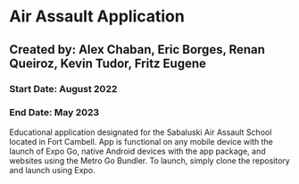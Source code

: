 # Air Assault Application
## Created by: Alex Chaban, Eric Borges, Renan Queiroz, Kevin Tudor, Fritz Eugene
### Start Date: August 2022
### End Date: May 2023
Educational application designated for the Sabaluski Air Assault School located in Fort Cambell.
App is functional on any mobile device with the launch of Expo Go, native Android devices with the app package, and websites using the Metro Go Bundler.
To launch, simply clone the repository and launch using Expo.
